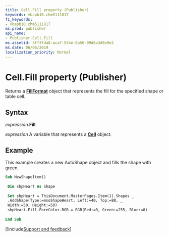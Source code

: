 ```yaml
---
title: Cell.Fill property (Publisher)
keywords: vbapb10.chm5111817
f1_keywords:
- vbapb10.chm5111817
ms.prod: publisher
api_name:
- Publisher.Cell.Fill
ms.assetid: 3ff3fda8-aca7-534e-6a56-99d6a3d9e9e2
ms.date: 06/06/2019
localization_priority: Normal
---
```



# Cell.Fill property (Publisher)

Returns a **[FillFormat](Publisher.FillFormat.md)** object that represents the fill for the specified shape or table cell.


## Syntax

_expression_.**Fill**

_expression_ A variable that represents a **[Cell](Publisher.Cell.md)** object.


## Example

This example creates a new AutoShape object and fills the shape with green.

```vb
Sub NewShapeItem() 
 
 Dim shpHeart As Shape 
 
 Set shpHeart = ThisDocument.MasterPages.Item(1).Shapes _ 
 .AddShape(Type:=msoShapeHeart, Left:=40, Top:=80, _ 
 Width:=50, Height:=50) 
 shpHeart.Fill.ForeColor.RGB = RGB(Red:=0, Green:=255, Blue:=0) 
 
End Sub
```

[!include[Support and feedback](~/includes/feedback-boilerplate.md)]